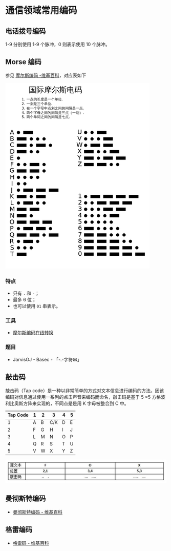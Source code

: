 # 通信领域常用编码

## 电话拨号编码

1-9 分别使用 1-9 个脉冲，0 则表示使用 10 个脉冲。

## Morse 编码

参见 [摩尔斯编码 -维基百科](https://zh.wikipedia.org/wiki/%E6%91%A9%E5%B0%94%E6%96%AF%E7%94%B5%E7%A0%81)，对应表如下

![摩尔斯电码](./figure/morse.jpg)

### 特点

-   只有 `.` 和 `-`；
-   最多 6 位；
-   也可以使用 `01` 串表示。

### 工具

-   [摩尔斯编码在线转换](http://www.zhongguosou.com/zonghe/moErSiCodeConverter.aspx)

### 题目

-   JarvisOJ - Basec - 「-.-字符串」

## 敲击码

敲击码（Tap code）是一种以非常简单的方式对文本信息进行编码的方法。因该编码对信息通过使用一系列的点击声音来编码而命名，敲击码是基于 5 ×5 方格波利比奥斯方阵来实现的，不同点是是用 K 字母被整合到 C 中。

|Tap Code|1|2|3|4|5|
|--|--|--|--|--|--|
|1|A|B|C/K|D|E|
|2|F|G|H|I|J|
|3|L|M|N|O|P|
|4|Q|R|S|T|U|
|5|V|W|X|Y|Z|

![](./figure/tapcode.jpg)

## 曼彻斯特编码

-   [曼彻斯特编码 - 维基百科](https://zh.wikipedia.org/wiki/%E6%9B%BC%E5%BD%BB%E6%96%AF%E7%89%B9%E7%BC%96%E7%A0%81)

## 格雷编码

-   [格雷码 - 维基百科](https://zh.wikipedia.org/wiki/%E6%A0%BC%E9%9B%B7%E7%A0%81)
